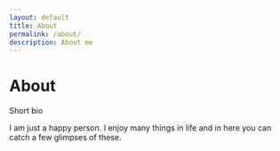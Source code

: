 ```yaml
---
layout: default
title: About
permalink: /about/
description: About me
---
```

# About

<p class="muted">Short bio</p>
<p>
  I am just a happy person.
  I enjoy many things in life and in here you can catch a few glimpses of these.
</p>
